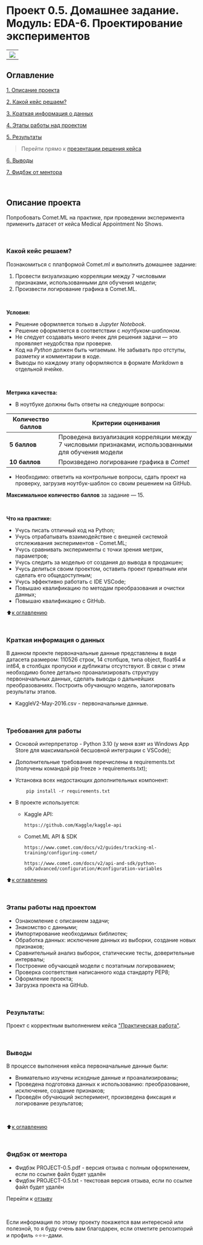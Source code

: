 # Проект 0.5. Домашнее задание. Модуль: EDA-6. Проектирование экспериментов
<table>
  <tr style="vertical-align:middle">
    <!-- <th><img src = 'https://i.hh.ru/logos/svg/hh.ru__min_.svg?v=11032019'></th> -->
    <!-- <th><img style="vertical-align:middle" img src = https://lms.skillfactory.ru/static/rg-theme/images/logo-header.svg></th> -->
    <th><img style="vertical-align:middle" img src = https://static.tildacdn.com/tild3862-3932-4061-b763-363135393134/logo.svg></th>
  </tr>
</table>

## Оглавление
[1. Описание проекта](https://github.com/yaroslav-vorobyov/SF_DST/tree/main/PROJECT-0.5#Описание-проекта)

[2. Какой кейс решаем?](https://github.com/yaroslav-vorobyov/SF_DST/tree/main/PROJECT-0.5#Какой-кейс-решаем)

[3. Краткая информация о данных](https://github.com/yaroslav-vorobyov/SF_DST/tree/main/PROJECT-0.5#Краткая-информация-о-данных)

[4. Этапы работы над проектом](https://github.com/yaroslav-vorobyov/SF_DST/tree/main/PROJECT-0.5#Этапы-работы-над-проектом)

[5. Результаты](https://github.com/yaroslav-vorobyov/SF_DST/tree/main/PROJECT-0.5#Результаты)

  > Перейти прямо к [презентации решения кейса](https://github.com/yaroslav-vorobyov/SF_DST/blob/main/PROJECT-0.5/HW-05.ipynb)

[6. Выводы](https://github.com/yaroslav-vorobyov/SF_DST/tree/main/PROJECT-0.5#Выводы)  

[7. Фидбэк от ментора](https://github.com/yaroslav-vorobyov/SF_DST/tree/main/PROJECT-0.5#Фидбэк-от-ментора)

<br>

## Описание проекта
Попробовать Comet.ML на практике, при проведении эксперимента применить датасет от кейса Medical Appointment No Shows.

<br>

### Какой кейс решаем?
Познакомиться с платформой Comet.ml и выполнить домашнее задание:
1. Провести визуализацию корреляции между 7 числовыми признаками, использованными для обучения модели;
2. Произвести логирование графика в Comet.ML.

<br>

**Условия:**
- Решение оформляется только в *Jupyter Notebook*.
- Решение оформляется в соответствии с *ноутбуком-шаблоном*.
- Не следует создавать много ячеек для решения задачи — это проявляет неудобства при проверке.
- Код на *Python* должен быть читаемым. Не забывать про отступы, разметку и комментарии в коде.
- Выводы по каждому этапу оформляются в формате *Markdown* в отдельной ячейке.

<br>

**Метрика качества:**
* В ноутбуке должны быть ответы на следующие вопросы:
<!-- <table>
  <tbody>
    <tr style="vertical-align:middle">
      <td style="background-color: #2e765e; color: white; font-weight: bold">2 балла</td>
      <td style="align:left">Правильность решения задач, логичность построения запросов</td>
    </tr>
    <tr>
      <td style="background-color: #2e765e; color: white; font-weight: bold">2 балла</td>
      <td style="align:left">Читабельность и верное форматирование запросов и кода на Python, наличие комментариев в запросах;<br>Аккуратность оформления решения</td>
    </tr>
    <tr>
      <td style="background-color: #2e765e; color: white; font-weight: bold">2 балла</td>
      <td style="align:left">Логичность и полнота выводов</td>
    </tr>
    <tr>
      <td style="background-color: #2e765e; color: white; font-weight: bold">2 балла</td>
      <td style="align:left">Дополнительные исследования данных</td>
    </tr>
  </tbody>
</table> -->

| **Количество баллов** | **Критерии оценивания** |
| --- | --- |
| **5 баллов** | Проведена визуализация корреляции между 7 числовыми признаками, использованными для обучения модели |
| **10 баллов** | Произведено логирование графика в *Comet* |

* Необходимо: ответить на контрольные вопросы, сдать проект на проверку, загрузив ноутбук-шаблон со своим решением на GitHub.

**Максимальное количество баллов** за задание — 15.

<br>

**Что на практике:**
-   Учусь писать отличный код на Python;
-   Учусь отрабатывать взаимодействие с внешней системой отслеживания экспериментов - Comet.ML;
-   Учусь сравнивать эксперименты с точки зрения метрик, параметров;
-   Учусь следить за моделью от создания до вывода в продакшен;
-   Учусь делиться своим проектом, оставить проект приватным или сделать его общедоступным;
-   Учусь эффективно работать с IDE VSCode;
-   Повышаю квалификацию по методам преобразования и очистки данных; 
-   Повышаю квалификацию с GitHub.

:arrow_up:[к оглавлению](https://github.com/yaroslav-vorobyov/SF_DST/tree/main/PROJECT-0.5#Оглавление)

<br>

### Краткая информация о данных

В данном проекте первоначальные данные представлены в виде датасета размером: 110526 строк, 14 столбцов, типа object, float64 и int64, в столбцах пропуски и дубликаты отсутствуют. В связи с этим необходимо более детально проанализировать структуру первоначальных данных, сделать выводы о дальнейших преобразованиях. Построить обучающую модель, залогировать результаты этапов.

* KaggleV2-May-2016.csv - первоначальные данные.

<br>

### Требования для работы
*   Основой интерпретатор - Python 3.10 (у меня взят из Windows App Store для максимальной бесшовной интеграции с VSCode);
*   Дополнительные требования перечислены в requirements.txt (получены командой pip freeze > requirements.txt);
*   Установка всех недостающих дополнительных компонент:

            pip install -r requirements.txt

*   В проекте используется:
    
    *   Kaggle API:
            
            https://github.com/Kaggle/kaggle-api

    *   Comet.ML API & SDK

            https://www.comet.com/docs/v2/guides/tracking-ml-training/configuring-comet/
            
            https://www.comet.com/docs/v2/api-and-sdk/python-sdk/advanced/configuration/#configuration-variables 

:arrow_up:[к оглавлению](https://github.com/yaroslav-vorobyov/SF_DST/tree/main/PROJECT-0.5#Оглавление)

<br>

### Этапы работы над проектом
- Ознакомление с описанием задачи;
- Знакомство с данными;
- Импортирование необходимых библиотек;
- Обработка данных: исключение данных из выборки, создание новых признаков;
- Сравнительный анализ выборок, статические тесты, доверительные интервалы;
- Построение обучающей модели с поэтапным логированием;
- Проверка соответствия написанного кода стандарту PEP8;
- Оформление проекта;
- Загрузка проекта на GitHub.

<br>

### Результаты:

Проект c корректным выполнением кейса ["Практическая работа"](https://github.com/yaroslav-vorobyov/SF_DST/blob/main/PROJECT-0.5/HW-05.ipynb).

<br>

### Выводы
В процессе выполнения кейса первоначальные данные были:
* Внимательно изучены исходные данные и проанализированы;
* Проведена подготовка данных к использованию: преобразование, исключение, создание признаков;
* Проведён обучающий эксперимент, произведена фиксация и логирование результатов;

<br>

:arrow_up:[к оглавлению](https://github.com/yaroslav-vorobyov/SF_DST/tree/main/PROJECT-0.5#Оглавление)

<br>

### Фидбэк от ментора
<!-- * Фидбэк PROJECT-0.5.url - содержит ссылку на отзыв, файл находится на Google Drive ментора -->
* Фидбэк PROJECT-0.5.pdf - версия отзыва с полным оформлением, если по ссылке файл будет удалён
* Фидбэк PROJECT-0.5.txt - текстовая версия отзыва, если по ссылке файл будет удалён

Перейти к [отзыву](https://github.com/yaroslav-vorobyov/SF_DST/tree/main/PROJECT-0.5/docs)

<br>

Если информация по этому проекту покажется вам интересной или полезной, то я буду очень вам благодарен, если отметите репозиторий и профиль ⭐️⭐️⭐️-дами.